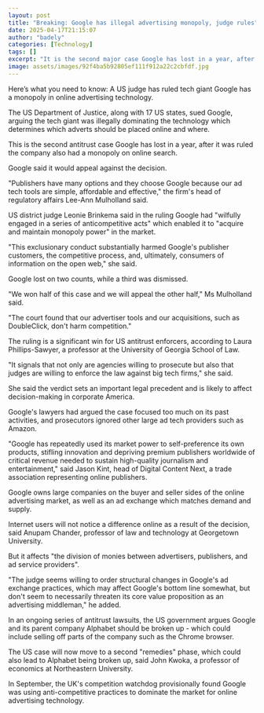 ```yaml
---
layout: post
title: "Breaking: Google has illegal advertising monopoly, judge rules"
date: 2025-04-17T21:15:07
author: "badely"
categories: [Technology]
tags: []
excerpt: "It is the second major case Google has lost in a year, after it was found to have a monopoly on online search."
image: assets/images/92f4ba5b92805ef111f912a22c2cbfdf.jpg
---
```


Here’s what you need to know: A US judge has ruled tech giant Google has a monopoly in online advertising technology.

The US Department of Justice, along with 17 US states, sued Google, arguing the tech giant was illegally dominating the technology which determines which adverts should be placed online and where. 

This is the second antitrust case Google has lost in a year, after it was ruled the company also had a monopoly on online search.

Google said it would appeal against the decision.

"Publishers have many options and they choose Google because our ad tech tools are simple, affordable and effective," the firm's head of regulatory affairs Lee-Ann Mulholland said.

US district judge Leonie Brinkema said in the ruling Google had "wilfully engaged in a series of anticompetitive acts" which enabled it to "acquire and maintain monopoly power" in the market.

"This exclusionary conduct substantially harmed Google's publisher customers, the competitive process, and, ultimately, consumers of information on the open web," she said.

Google lost on two counts, while a third was dismissed.

"We won half of this case and we will appeal the other half," Ms Mulholland said.

"The court found that our advertiser tools and our acquisitions, such as DoubleClick, don't harm competition."

The ruling is a significant win for US antitrust enforcers, according to Laura Phillips-Sawyer, a professor at the University of Georgia School of Law.

"It signals that not only are agencies willing to prosecute but also that judges are willing to enforce the law against big tech firms," she said.

She said the verdict sets an important legal precedent and is likely to affect decision-making in corporate America.

Google's lawyers had argued the case focused too much on its past activities, and prosecutors ignored other large ad tech providers such as Amazon.

"Google has repeatedly used its market power to self-preference its own products, stifling innovation and depriving premium publishers worldwide of critical revenue needed to sustain high-quality journalism and entertainment," said Jason Kint, head of Digital Content Next, a trade association representing online publishers.

Google owns large companies on the buyer and seller sides of the online advertising market, as well as an ad exchange which matches demand and supply.

Internet users will not notice a difference online as a result of the decision, said Anupam Chander, professor of law and technology at Georgetown University.

But it affects "the division of monies between advertisers, publishers, and ad service providers".

"The judge seems willing to order structural changes in Google's ad exchange practices, which may affect Google's bottom line somewhat, but don't seem to necessarily threaten its core value proposition as an advertising middleman," he added.

In an ongoing series of antitrust lawsuits, the US government argues Google and its parent company Alphabet should be broken up - which could include selling off parts of the company such as the Chrome browser.

The US case will now move to a second "remedies" phase, which could also lead to Alphabet being broken up, said John Kwoka, a professor of economics at Northeastern University.

In September, the UK's competition watchdog provisionally found Google was using anti-competitive practices to dominate the market for online advertising technology.

